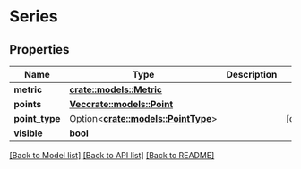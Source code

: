 # Series

## Properties

Name | Type | Description | Notes
------------ | ------------- | ------------- | -------------
**metric** | [**crate::models::Metric**](metric.md) |  | 
**points** | [**Vec<crate::models::Point>**](point.md) |  | 
**point_type** | Option<[**crate::models::PointType**](pointType.md)> |  | [optional]
**visible** | **bool** |  | 

[[Back to Model list]](../README.md#documentation-for-models) [[Back to API list]](../README.md#documentation-for-api-endpoints) [[Back to README]](../README.md)


